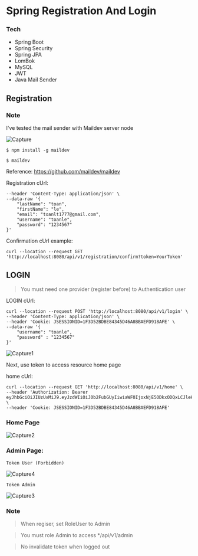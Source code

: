 # Spring Registration And Login
### Tech 
- Spring Boot
- Spring Security
- Spring JPA
- LomBok
- MySQL
- JWT
- Java Mail Sender

## Registration
### Note
I've tested the mail sender with Maildev server node 

![Capture](https://user-images.githubusercontent.com/33459024/116781880-06cd0e80-aab0-11eb-885a-a48438177d8c.PNG)


``$ npm install -g maildev``

``$ maildev``

Reference: https://github.com/maildev/maildev

Registration cUrl:

```curl --location --request POST 'http://localhost:8080/api/v1/registration' \
--header 'Content-Type: application/json' \
--data-raw '{
    "lastName": "toan",
    "firstName": "le",
    "email": "toanlt1777@gmail.com",
    "username": "toanle",
    "password": "1234567"
}'
```

Confirmation cUrl example: 

```
curl --location --request GET 'http://localhost:8080/api/v1/registration/confirm?token=YourToken'
```

## LOGIN

> You must need one provider (register before) to Authentication user

LOGIN cUrl:
```
curl --location --request POST 'http://localhost:8080/api/v1/login' \
--header 'Content-Type: application/json' \
--header 'Cookie: JSESSIONID=1F3D52BDBE84345D46A8BBAEFD918AFE' \
--data-raw '{
    "username": "toanle",
    "password" : "1234567"
}'
```
![Capture1](https://user-images.githubusercontent.com/33459024/116791323-aa83e200-aae3-11eb-9740-9c5a0bf1cf95.PNG)

Next, use token to access resource home page

home cUrl:
```
curl --location --request GET 'http://localhost:8080/api/v1/home' \
--header 'Authorization: Bearer eyJhbGciOiJIUzUxMiJ9.eyJzdWIiOiJ0b2FubGUyIiwiaWF0IjoxNjE5ODkxODQxLCJleHAiOjE2MjA0OTY2NDF9.IXF4JcDCTWSXmYMPOGylhfztOIYjTt21Bd9W1WwBdRrJqPI3vM2WdDiVg8kSJkhH8AgiFsTfwKot5fKxF2Hqtw' \
--header 'Cookie: JSESSIONID=1F3D52BDBE84345D46A8BBAEFD918AFE'

```
### Home Page
![Capture2](https://user-images.githubusercontent.com/33459024/116791325-ac4da580-aae3-11eb-8fe7-deba475980f4.PNG)

### Admin Page:

``Token User (Forbidden)``

![Capture4](https://user-images.githubusercontent.com/33459024/116791358-ed45ba00-aae3-11eb-9ebb-a9a2d4fd972b.PNG)

``Token Admin``

![Capture3](https://user-images.githubusercontent.com/33459024/116791327-ace63c00-aae3-11eb-9c99-41f695dc3cce.PNG)


### Note
> When regiser, set RoleUser to Admin

> You must role Admin to access */api/v1/admin

> No invalidate token when logged out
